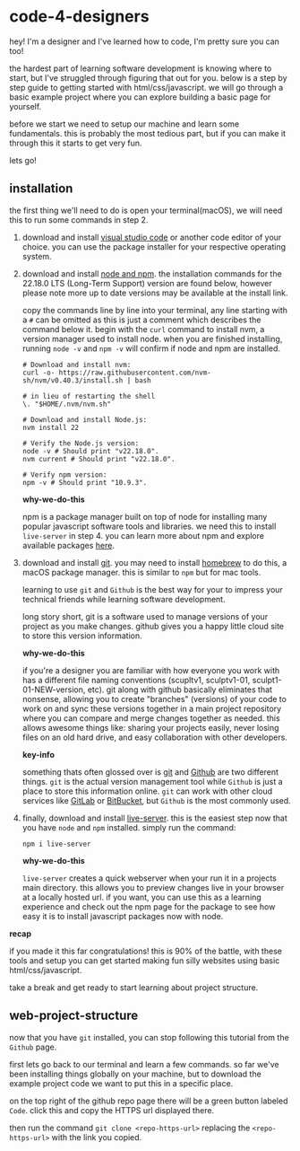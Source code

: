 # code-4-designers

hey! I'm a designer and I've learned how to code, I'm pretty sure you can too! 

the hardest part of learning software development is knowing where to start, but I've struggled through figuring that out for you. below is a step by step guide to getting started with html/css/javascript. we will go through a basic example project where you can explore building a basic page for yourself. 

before we start we need to setup our machine and learn some fundamentals. this is probably the most tedious part, but if you can make it through this it starts to get very fun. 

lets go!


## installation

the first thing we'll need to do is open your terminal(macOS), we will need this to run some commands in step 2. 

1. download and install [visual studio code](https://code.visualstudio.com/) or another code editor of your choice. you can use the package installer for your respective operating system. 


2. download and install [node and npm](https://nodejs.org/en/download/). the installation commands for the 22.18.0 LTS (Long-Term Support) version are found below, however please note more up to date versions may be available at the install link. 

    copy the commands line by line into your terminal, any line starting with a `#` can be omitted as this is just a comment which describes the command below it. begin with the `curl` command to install nvm, a version manager used to install node. when you are finished installing, running `node -v` and `npm -v` will confirm if node and npm are installed. 



    ```
    # Download and install nvm:
    curl -o- https://raw.githubusercontent.com/nvm-sh/nvm/v0.40.3/install.sh | bash

    # in lieu of restarting the shell
    \. "$HOME/.nvm/nvm.sh"

    # Download and install Node.js:
    nvm install 22

    # Verify the Node.js version:
    node -v # Should print "v22.18.0".
    nvm current # Should print "v22.18.0".

    # Verify npm version:
    npm -v # Should print "10.9.3".
    ```

    **why-we-do-this**

    npm is a package manager built on top of node for installing many popular javascript software tools and libraries. we need this to install `live-server` in step 4. you can learn more about npm and explore available packages [here](https://www.npmjs.com/).

3. download and install [git](https://git-scm.com/downloads/mac). you may need to install [homebrew](https://brew.sh/) to do this, a macOS package manager. this is similar to `npm` but for mac tools.

    learning to use `git` and `Github` is the best way for your to impress your technical friends while learning software development.

    long story short, git is a software used to manage versions of your project as you make changes. github gives you a happy little cloud site to store this version information. 
    
    **why-we-do-this**

    if you're a designer you are familiar with how everyone you work with has a different file naming conventions (scupltv1, sculptv1-01, sculpt1-01-NEW-version, etc). git along with github basically eliminates that nonsense, allowing you to create "branches" (versions) of your code to work on and sync these versions together in a main project repository where you can compare and merge changes together as needed. this allows awesome things like: sharing your projects easily, never losing files on an old hard drive, and easy collaboration with other developers. 

    **key-info**
    
    something thats often glossed over is [git](https://git-scm.com/) and [Github](https://github.com/) are two different things. `git` is the actual version management tool while `Github` is just a place to store this information online. `git` can work with other cloud services like [GitLab](https://about.gitlab.com/) or [BitBucket](https://bitbucket.org/product/), but `Github` is the most commonly used.

4. finally, download and install [live-server](https://www.npmjs.com/package/live-server). this is the easiest step now that you have `node` and `npm` installed. simply run the command: 

    ```
    npm i live-server
    ```

    **why-we-do-this**

    `live-server` creates a quick webserver when your run it in a projects main directory. this allows you to preview changes live in your browser at a locally hosted url. if you want, you can use this as a learning experience and check out the npm page for the package to see how easy it is to install javascript packages now with node. 

**recap**

if you made it this far congratulations! this is 90% of the battle, with these tools and setup you can get started making fun silly websites using basic html/css/javascript. 

take a break and get ready to start learning about project structure. 

## web-project-structure

now that you have `git` installed, you can stop following this tutorial from the `Github` page. 

first lets go back to our terminal and learn a few commands. so far we've been installing things globally on your machine, but to download the example project code we want to put this in a specific place. 

on the top right of the github repo page there will be a green button labeled `Code`. click this and copy the HTTPS url displayed there. 

then run the command `git clone <repo-https-url>` replacing the `<repo-https-url>` with the link you copied. 